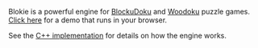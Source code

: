 Blokie is a powerful engine for [BlockuDoku](https://play.google.com/store/apps/details?id=com.easybrain.block.puzzle.games) and [Woodoku](https://play.google.com/store/apps/details?id=com.tripledot.woodoku&hl=en_CA&gl=US) puzzle games. [Click here](https://gary-z.github.io/blokie/) for a demo that runs in your browser.

See the [C++ implementation](https://github.com/gary-z/blockudoku-ai#readme) for details on how the engine works.
